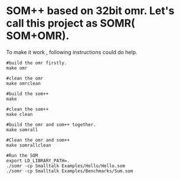 # SOM++ based on 32bit omr. Let's call this project as SOMR( SOM+OMR).

To make it work , following instructions could do help. 

	#build the omr firstly.
	make omr
	
	#clean the omr
	make omrclean
	
	#build the som++
	make 
	
	#clean the som++
	make clean
	
	#build the omr and som++ together. 
	make somrall
	
	#Clean the omr and som++
	make somrallclean

	#Run the SOM
	export LD_LIBRARY_PATH=.
	./somr -cp Smalltalk Examples/Hello/Hello.som
	./somr -cp Smalltalk Examples/Benchmarks/Sum.som
